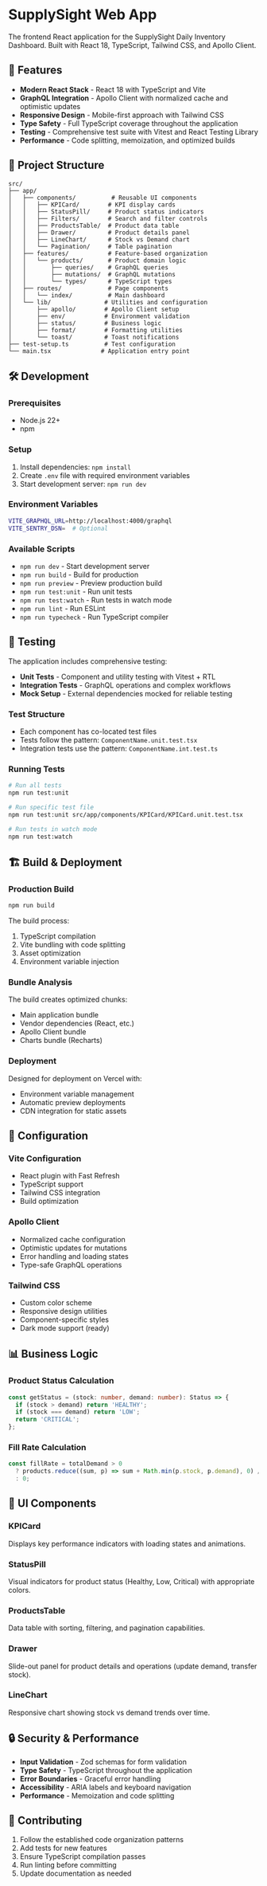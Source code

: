# SupplySight Web App

The frontend React application for the SupplySight Daily Inventory Dashboard. Built with React 18, TypeScript, Tailwind CSS, and Apollo Client.

## 🚀 Features

- **Modern React Stack** - React 18 with TypeScript and Vite
- **GraphQL Integration** - Apollo Client with normalized cache and optimistic updates
- **Responsive Design** - Mobile-first approach with Tailwind CSS
- **Type Safety** - Full TypeScript coverage throughout the application
- **Testing** - Comprehensive test suite with Vitest and React Testing Library
- **Performance** - Code splitting, memoization, and optimized builds

## 📁 Project Structure

```
src/
├── app/
│   ├── components/          # Reusable UI components
│   │   ├── KPICard/        # KPI display cards
│   │   ├── StatusPill/     # Product status indicators
│   │   ├── Filters/        # Search and filter controls
│   │   ├── ProductsTable/  # Product data table
│   │   ├── Drawer/         # Product details panel
│   │   ├── LineChart/      # Stock vs Demand chart
│   │   └── Pagination/     # Table pagination
│   ├── features/           # Feature-based organization
│   │   └── products/       # Product domain logic
│   │       ├── queries/    # GraphQL queries
│   │       ├── mutations/  # GraphQL mutations
│   │       └── types/      # TypeScript types
│   ├── routes/             # Page components
│   │   └── index/          # Main dashboard
│   └── lib/               # Utilities and configuration
│       ├── apollo/        # Apollo Client setup
│       ├── env/           # Environment validation
│       ├── status/        # Business logic
│       ├── format/        # Formatting utilities
│       └── toast/         # Toast notifications
├── test-setup.ts          # Test configuration
└── main.tsx              # Application entry point
```

## 🛠️ Development

### Prerequisites
- Node.js 22+
- npm

### Setup
1. Install dependencies: `npm install`
2. Create `.env` file with required environment variables
3. Start development server: `npm run dev`

### Environment Variables
```bash
VITE_GRAPHQL_URL=http://localhost:4000/graphql
VITE_SENTRY_DSN=  # Optional
```

### Available Scripts
- `npm run dev` - Start development server
- `npm run build` - Build for production
- `npm run preview` - Preview production build
- `npm run test:unit` - Run unit tests
- `npm run test:watch` - Run tests in watch mode
- `npm run lint` - Run ESLint
- `npm run typecheck` - Run TypeScript compiler

## 🧪 Testing

The application includes comprehensive testing:

- **Unit Tests** - Component and utility testing with Vitest + RTL
- **Integration Tests** - GraphQL operations and complex workflows
- **Mock Setup** - External dependencies mocked for reliable testing

### Test Structure
- Each component has co-located test files
- Tests follow the pattern: `ComponentName.unit.test.tsx`
- Integration tests use the pattern: `ComponentName.int.test.ts`

### Running Tests
```bash
# Run all tests
npm run test:unit

# Run specific test file
npm run test:unit src/app/components/KPICard/KPICard.unit.test.tsx

# Run tests in watch mode
npm run test:watch
```

## 🏗️ Build & Deployment

### Production Build
```bash
npm run build
```

The build process:
1. TypeScript compilation
2. Vite bundling with code splitting
3. Asset optimization
4. Environment variable injection

### Bundle Analysis
The build creates optimized chunks:
- Main application bundle
- Vendor dependencies (React, etc.)
- Apollo Client bundle
- Charts bundle (Recharts)

### Deployment
Designed for deployment on Vercel with:
- Environment variable management
- Automatic preview deployments
- CDN integration for static assets

## 🔧 Configuration

### Vite Configuration
- React plugin with Fast Refresh
- TypeScript support
- Tailwind CSS integration
- Build optimization

### Apollo Client
- Normalized cache configuration
- Optimistic updates for mutations
- Error handling and loading states
- Type-safe GraphQL operations

### Tailwind CSS
- Custom color scheme
- Responsive design utilities
- Component-specific styles
- Dark mode support (ready)

## 📊 Business Logic

### Product Status Calculation
```typescript
const getStatus = (stock: number, demand: number): Status => {
  if (stock > demand) return 'HEALTHY';
  if (stock === demand) return 'LOW';
  return 'CRITICAL';
};
```

### Fill Rate Calculation
```typescript
const fillRate = totalDemand > 0 
  ? products.reduce((sum, p) => sum + Math.min(p.stock, p.demand), 0) / totalDemand * 100
  : 0;
```

## 🎨 UI Components

### KPICard
Displays key performance indicators with loading states and animations.

### StatusPill
Visual indicators for product status (Healthy, Low, Critical) with appropriate colors.

### ProductsTable
Data table with sorting, filtering, and pagination capabilities.

### Drawer
Slide-out panel for product details and operations (update demand, transfer stock).

### LineChart
Responsive chart showing stock vs demand trends over time.

## 🔒 Security & Performance

- **Input Validation** - Zod schemas for form validation
- **Type Safety** - TypeScript throughout the application
- **Error Boundaries** - Graceful error handling
- **Accessibility** - ARIA labels and keyboard navigation
- **Performance** - Memoization and code splitting

## 🤝 Contributing

1. Follow the established code organization patterns
2. Add tests for new features
3. Ensure TypeScript compilation passes
4. Run linting before committing
5. Update documentation as needed
